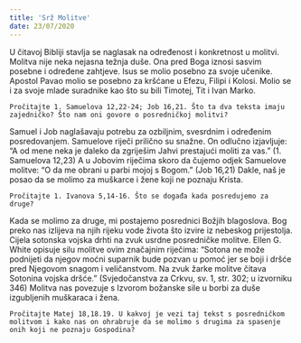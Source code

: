 ```yaml
---
title: 'Srž Molitve'
date: 23/07/2020
---
```


U čitavoj Bibliji stavlja se naglasak na određenost i konkretnost u molitvi. Molitva nije neka nejasna težnja duše. Ona pred Boga iznosi sasvim posebne i određene zahtjeve. Isus se molio posebno za svoje učenike. Apostol Pavao molio se posebno za kršćane u Efezu, Filipi i Kolosi. Molio se i za svoje mlade suradnike kao što su bili Timotej, Tit i Ivan Marko.

`Pročitajte 1. Samuelova 12,22-24; Job 16,21. Što ta dva teksta imaju zajedničko? Što nam oni govore o posredničkoj molitvi?`

Samuel i Job naglašavaju potrebu za ozbiljnim, svesrdnim i određenim posredovanjem. Samuelove riječi prilično su snažne. On odlučno izjavljuje: “A od mene neka je daleko da zgriješim Jahvi prestajući moliti za vas.” (1. Samuelova 12,23) A u Jobovim riječima skoro da čujemo odjek Samuelove molitve: “O da me obrani u parbi mojoj s Bogom.” (Job 16,21) Dakle, naš je posao da se molimo za muškarce i žene koji ne poznaju Krista.

`Pročitajte 1. Ivanova 5,14-16. Što se događa kada posredujemo za druge?`

Kada se molimo za druge, mi postajemo posrednici Božjih blagoslova. Bog preko nas izlijeva na njih rijeku vode života što izvire iz nebeskog prijestolja. Cijela sotonska vojska drhti na zvuk usrdne posredničke molitve. Ellen G. White opisuje silu molitve ovim značajnim riječima: “Sotona ne može podnijeti da njegov moćni suparnik bude pozvan u pomoć jer se boji i dršće pred Njegovom snagom i veličanstvom. Na zvuk žarke molitve čitava Sotonina vojska dršće.” (Svjedočanstva za Crkvu, sv. 1, str. 302; u izvorniku 346) Molitva nas povezuje s Izvorom božanske sile u borbi za duše izgubljenih muškaraca i žena.

`Pročitajte Matej 18,18.19. U kakvoj je vezi taj tekst s posredničkom molitvom i kako nas on ohrabruje da se molimo s drugima za spasenje onih koji ne poznaju Gospodina?`